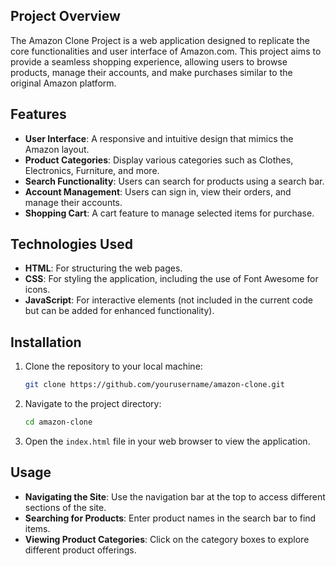 
## Project Overview

The Amazon Clone Project is a web application designed to replicate the core functionalities and user interface of Amazon.com. This project aims to provide a seamless shopping experience, allowing users to browse products, manage their accounts, and make purchases similar to the original Amazon platform.

## Features

- **User Interface**: A responsive and intuitive design that mimics the Amazon layout.
- **Product Categories**: Display various categories such as Clothes, Electronics, Furniture, and more.
- **Search Functionality**: Users can search for products using a search bar.
- **Account Management**: Users can sign in, view their orders, and manage their accounts.
- **Shopping Cart**: A cart feature to manage selected items for purchase.

## Technologies Used

- **HTML**: For structuring the web pages.
- **CSS**: For styling the application, including the use of Font Awesome for icons.
- **JavaScript**: For interactive elements (not included in the current code but can be added for enhanced functionality).

## Installation

1. Clone the repository to your local machine:
   ```bash
   git clone https://github.com/yourusername/amazon-clone.git
   ```

2. Navigate to the project directory:
   ```bash
   cd amazon-clone
   ```

3. Open the `index.html` file in your web browser to view the application.

## Usage

- **Navigating the Site**: Use the navigation bar at the top to access different sections of the site.
- **Searching for Products**: Enter product names in the search bar to find items.
- **Viewing Product Categories**: Click on the category boxes to explore different product offerings.





